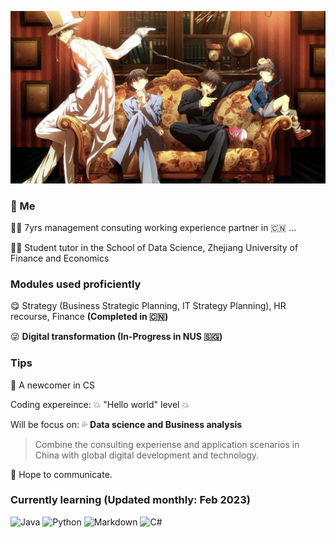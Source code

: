 ![front](/tem_pic/front_pic.png)

### :rainbow: Me
:farmer: 7yrs management consuting working experience partner in :cn: ...

:teacher: Student tutor in the School of Data Science, Zhejiang University of Finance and Economics

### Modules used proficiently
:yum: Strategy (Business Strategic Planning, IT Strategy Planning), HR recourse, Finance **(Completed in :cn:)**

:stuck_out_tongue_winking_eye: **Digital transformation (In-Progress in NUS :singapore:)**

### Tips
:100: A newcomer in CS

Coding expereince: :boom: "Hello world" level :boom:

Will be focus on: :sweat_drops:	**Data science and Business analysis**

  > Combine the consulting experiense and application scenarios in China with global digital development and technology.

:cake:	Hope to communicate.

### Currently learning (Updated monthly: Feb 2023)
![Java](https://img.shields.io/badge/Java-F7DF1E?style=for-the-badge&logo=javascript&logoColor=white)
![Python](https://img.shields.io/badge/Python-239120?style=for-the-badge&logo=python&logoColor=white)
![Markdown](https://img.shields.io/badge/Markdown-000000?style=for-the-badge&logo=markdown&logoColor=white)
![C#](https://img.shields.io/badge/C%23-0078D4?style=for-the-badge&logo=visual%20studio%20code&logoColor=white)
